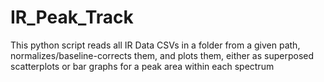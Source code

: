 # IR_Peak_Track

This python script reads all IR Data CSVs in a folder from a given path, normalizes/baseline-corrects them, and plots them, either as superposed scatterplots or bar graphs for a peak area within each spectrum
